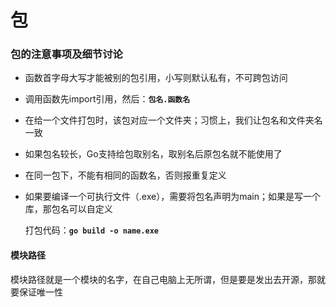 # 包

### 包的注意事项及细节讨论

- 函数首字母大写才能被别的包引用，小写则默认私有，不可跨包访问

- 调用函数先import引用，然后：**`包名.函数名`**

- 在给一个文件打包时，该包对应一个文件夹；习惯上，我们让包名和文件夹名一致

- 如果包名较长，Go支持给包取别名，取别名后原包名就不能使用了

- 在同一包下，不能有相同的函数名，否则报重复定义

- 如果要编译一个可执行文件（.exe），需要将包名声明为main；如果是写一个库，那包名可以自定义

  打包代码：**`go build -o name.exe`**

#### 模块路径

模块路径就是一个模块的名字，在自己电脑上无所谓，但是要是发出去开源，那就要保证唯一性

